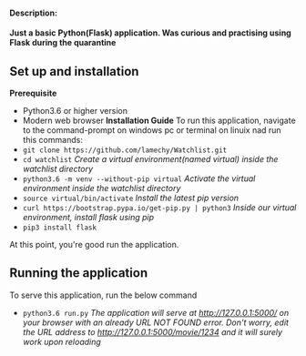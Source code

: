#### Description:
  **Just a basic Python(Flask) application. Was curious and practising  using Flask during the quarantine**

## Set up and installation 
  **Prerequisite**
  - Python3.6 or higher version
  - Modern web browser
  **Installation Guide**
  To run this application, navigate to the command-prompt on windows pc or terminal on linuix nad run this commands:
  - `git clone https://github.com/lamechy/Watchlist.git`
  - `cd watchlist`
  *Create a virtual environment(named  virtual) inside the watchlist directory*
  - `python3.6 -m venv --without-pip virtual`
  *Activate the virtual environment inside the watchlist directory*
  - `source virtual/bin/activate`
  *Install the latest pip version*
  - `curl https://bootstrap.pypa.io/get-pip.py | python3`
  *Inside our virtual environment, install flask using pip*
  - `pip3 install flask`

  At this point, you're good run the application.
   ## Running the application
   To serve this application, run the below command 
  - `python3.6 run.py`
  *The application will serve at http://127.0.0.1:5000/ on your browser with an already URL NOT FOUND error. Don't worry, edit the URL address to  http://127.0.0.1:5000/movie/1234 and it will surely work upon reloading*